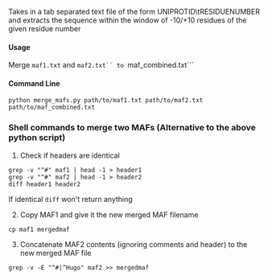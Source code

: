 Takes in a tab separated text file of the form UNIPROTID\tRESIDUENUMBER and extracts the sequence within the window of -10/+10 residues of the given residue number

#### Usage
Merge ```maf1.txt``` and ```maf2.txt`` to ```maf_combined.txt```

#### Command Line
```
python merge_mafs.py path/to/maf1.txt path/to/maf2.txt path/to/maf_combined.txt
```

### Shell commands to merge two MAFs (Alternative to the above python script)

1. Check if headers are identical

```
grep -v "^#" maf1 | head -1 > header1
grep -v "^#" maf2 | head -1 > header2
diff header1 header2
```

If identical ```diff``` won't return anything

2. Copy MAF1 and give it the new merged MAF filename
```
cp maf1 mergedmaf
```

3. Concatenate MAF2 contents (ignoring comments and header) to the new merged MAF file
```
grep -v -E "^#|^Hugo" maf2 >> mergedmaf
```
